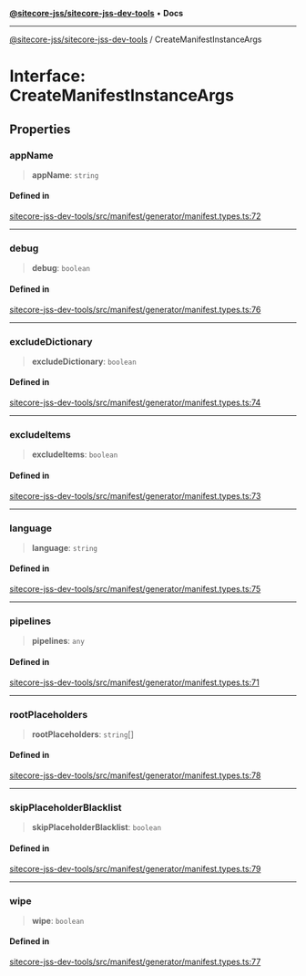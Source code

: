 [**@sitecore-jss/sitecore-jss-dev-tools**](../README.md) • **Docs**

***

[@sitecore-jss/sitecore-jss-dev-tools](../README.md) / CreateManifestInstanceArgs

# Interface: CreateManifestInstanceArgs

## Properties

### appName

> **appName**: `string`

#### Defined in

[sitecore-jss-dev-tools/src/manifest/generator/manifest.types.ts:72](https://github.com/Sitecore/jss/blob/128550df8a6d97c68d280bb21ab377d096352bb5/packages/sitecore-jss-dev-tools/src/manifest/generator/manifest.types.ts#L72)

***

### debug

> **debug**: `boolean`

#### Defined in

[sitecore-jss-dev-tools/src/manifest/generator/manifest.types.ts:76](https://github.com/Sitecore/jss/blob/128550df8a6d97c68d280bb21ab377d096352bb5/packages/sitecore-jss-dev-tools/src/manifest/generator/manifest.types.ts#L76)

***

### excludeDictionary

> **excludeDictionary**: `boolean`

#### Defined in

[sitecore-jss-dev-tools/src/manifest/generator/manifest.types.ts:74](https://github.com/Sitecore/jss/blob/128550df8a6d97c68d280bb21ab377d096352bb5/packages/sitecore-jss-dev-tools/src/manifest/generator/manifest.types.ts#L74)

***

### excludeItems

> **excludeItems**: `boolean`

#### Defined in

[sitecore-jss-dev-tools/src/manifest/generator/manifest.types.ts:73](https://github.com/Sitecore/jss/blob/128550df8a6d97c68d280bb21ab377d096352bb5/packages/sitecore-jss-dev-tools/src/manifest/generator/manifest.types.ts#L73)

***

### language

> **language**: `string`

#### Defined in

[sitecore-jss-dev-tools/src/manifest/generator/manifest.types.ts:75](https://github.com/Sitecore/jss/blob/128550df8a6d97c68d280bb21ab377d096352bb5/packages/sitecore-jss-dev-tools/src/manifest/generator/manifest.types.ts#L75)

***

### pipelines

> **pipelines**: `any`

#### Defined in

[sitecore-jss-dev-tools/src/manifest/generator/manifest.types.ts:71](https://github.com/Sitecore/jss/blob/128550df8a6d97c68d280bb21ab377d096352bb5/packages/sitecore-jss-dev-tools/src/manifest/generator/manifest.types.ts#L71)

***

### rootPlaceholders

> **rootPlaceholders**: `string`[]

#### Defined in

[sitecore-jss-dev-tools/src/manifest/generator/manifest.types.ts:78](https://github.com/Sitecore/jss/blob/128550df8a6d97c68d280bb21ab377d096352bb5/packages/sitecore-jss-dev-tools/src/manifest/generator/manifest.types.ts#L78)

***

### skipPlaceholderBlacklist

> **skipPlaceholderBlacklist**: `boolean`

#### Defined in

[sitecore-jss-dev-tools/src/manifest/generator/manifest.types.ts:79](https://github.com/Sitecore/jss/blob/128550df8a6d97c68d280bb21ab377d096352bb5/packages/sitecore-jss-dev-tools/src/manifest/generator/manifest.types.ts#L79)

***

### wipe

> **wipe**: `boolean`

#### Defined in

[sitecore-jss-dev-tools/src/manifest/generator/manifest.types.ts:77](https://github.com/Sitecore/jss/blob/128550df8a6d97c68d280bb21ab377d096352bb5/packages/sitecore-jss-dev-tools/src/manifest/generator/manifest.types.ts#L77)
